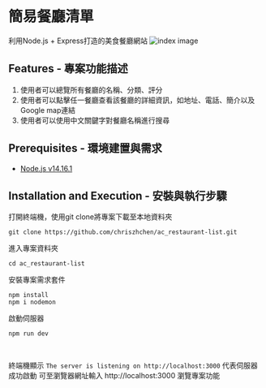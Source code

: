 # 簡易餐廳清單
利用Node.js + Express打造的美食餐廳網站
![index image](https://github.com/chriszychen/ac_restaurant-list/blob/main/index.PNG)
## Features - 專案功能描述
1. 使用者可以總覽所有餐廳的名稱、分類、評分
2. 使用者可以點擊任一餐廳查看該餐廳的詳細資訊，如地址、電話、簡介以及Google map連結
3. 使用者可以使用中文關鍵字對餐廳名稱進行搜尋

## Prerequisites - 環境建置與需求

* [Node.js v14.16.1](https://nodejs.org/en/)

## Installation and Execution - 安裝與執行步驟
打開終端機，使用git clone將專案下載至本地資料夾
```
git clone https://github.com/chriszhchen/ac_restaurant-list.git
```

進入專案資料夾
```
cd ac_restaurant-list
```

安裝專案需求套件
```
npm install 
npm i nodemon
```

啟動伺服器
```
npm run dev
```
<br/>

終端機顯示 ```The server is listening on http://localhost:3000``` 代表伺服器成功啟動
可至瀏覽器網址輸入 http://localhost:3000 瀏覽專案功能
